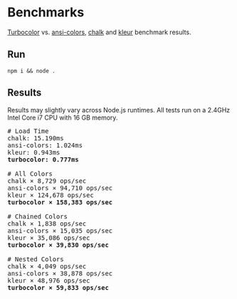 # Benchmarks

[Turbocolor](../README.md) vs. [ansi-colors](https://github.com/doowb/ansi-colors), [chalk](https://github.com/chalk/chalk) and [kleur](https://github.com/lukeed/kleur) benchmark results.

## Run

```
npm i && node .
```

## Results

Results may slightly vary across Node.js runtimes. All tests run on a 2.4GHz Intel Core i7 CPU with 16 GB memory.

<pre>
# Load Time
chalk: 15.190ms
ansi-colors: 1.024ms
kleur: 0.943ms
<b>turbocolor: 0.777ms</b>

# All Colors
chalk × 8,729 ops/sec
ansi-colors × 94,710 ops/sec
kleur × 124,678 ops/sec
<b>turbocolor × 158,383 ops/sec</b>

# Chained Colors
chalk × 1,838 ops/sec
ansi-colors × 15,035 ops/sec
kleur × 35,086 ops/sec
<b>turbocolor × 39,830 ops/sec</b>

# Nested Colors
chalk × 4,049 ops/sec
ansi-colors × 38,878 ops/sec
kleur × 48,976 ops/sec
<b>turbocolor × 59,833 ops/sec</b>
</pre>
